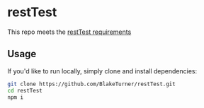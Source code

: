 # restTest

This repo meets the [restTest requirements](http://resttest.bench.co/front-end)


## Usage

If you'd like to run locally, simply clone and install dependencies:

```bash
git clone https://github.com/BlakeTurner/restTest.git
cd restTest
npm i
```
